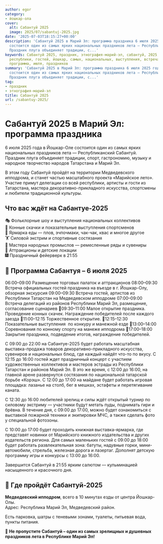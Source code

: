 ```yaml
---
author: egor
category:
- йошкар-ола
cover:
  alt: Сабантуй 2025
  image: 2025/07/sabantuj-2025.jpg
date: '2025-07-03T18:15:27+00:00'
description: 'Сабантуй 2025 в Марий Эл: программа праздника 6 июля 2025 года в Йошкар-Оле
  состоится один из самых ярких национальных праздников лета — Республиканский Сабантуй.
  Праздник плуга объединяет традиции, с...'
keywords: Сабантуй 2025, праздник, этнография-марий-эл, сабантуй, 2025, марий, праздника,
  республики, гостей, йошкар, самых, национальных, выступления, встреча, работать,
  программа, июля, праздников
summary: 'Сабантуй 2025 в Марий Эл: программа праздника 6 июля 2025 года в Йошкар-Оле
  состоится один из самых ярких национальных праздников лета — Республиканский Сабантуй.
  Праздник плуга объединяет традиции, с...'
tag:
- праздник
- этнография-марий-эл
title: Сабантуй 2025
url: /sabantuy-2025/
---
```


# Сабантуй 2025 в Марий Эл: программа праздника

6 июля 2025 года в Йошкар-Оле состоится один из самых ярких национальных праздников лета — Республиканский Сабантуй. Праздник плуга объединяет традиции, спорт, гастрономию, музыку и народное творчество народов Татарстана и Марий Эл.

В этом году Сабантуй пройдёт на территории Медведевского ипподрома, и станет частью масштабного проекта «Марийское лето». Участие примут делегации со всей республики, артисты и гости из Татарстана, мастера декоративно-прикладного искусства, спортсмены и любители традиционной культуры.

## Что вас ждёт на Сабантуе-2025

🎭 Фольклорные шоу и выступления национальных коллективов  
🏇 Конные скачки и показательные выступления спортсменов  
🥘 Ярмарка еды — плов, эчпочмаки, чак-чак, квас и многое другое  
🏋️ Силовой экстрим и спортивные состязания  
🧵 Мастера народных промыслов — ремесленные ряды и сувениры  
🎠 Аттракционы и детские локации  
🎆 Праздничный фейерверк в 21:55

## 📅 Программа Сабантуя – 6 июля 2025

06:00–09:00 Размещение торговых палаток и аттракционов
08:00–09:30 Встреча официальных гостей праздника на въезде в г. Йошкар-Олу, обзорная экскурсия
09:00–09:30 Встреча гостей, артистов из Республики Татарстан на Медведевском ипподроме
07:00–09:00 Встреча делегаций из районов Республики Марий Эл, размещение, согласование сценариев
🐎09:30–11:00 Малое открытие праздника. Проведение конных скачек. Награждение победителей после каждого заезда
🐎11:00–12:15 Торжественное открытие.
🐎12:15–12:30 Показательные выступления  по конкуру и манежной езде
🐎13:00–14:00 Соревнования по конному спорту на манеже ипподрома
🐎17:00–18:00 Закрытие праздника, подведение итогов, награждение победителей.

С 09:00 до 22:00 на Сабантуе-2025 будет работать масштабная выставка-продажа товаров декоративно-прикладного искусства, сувениров и национальных блюд, где каждый найдёт что-то по вкусу. С 12:15 до 16:00 гостей ждет праздничный концерт с участием художественных коллективов и мастеров эстрады из Республики Татарстан и районов Марий Эл. В это же время, с 12:00 до 16:00, на главной арене развернутся состязания по национальной татарской борьбе «Корэш». С 12:00 до 17:00 на майдане будет работать игровая площадка: лазанье на столб, бег в мешках, эстафеты и перетягивание каната.

С 12:30 до 16:00 любителей зрелищ и силы ждёт открытый турнир по силовому экстриму — участники будут метать пуды, поднимать гири и брёвна. В течение дня, с 09:00 до 17:00, можно будет ознакомиться с выставкой пожарной техники и экипировки МЧС, а также сделать фото у специальной фотозоны.

С 10:00 до 17:00 будет проходить книжная выставка-ярмарка, где представят новинки от Марийского книжного издательства и других издательств региона. Для самых маленьких гостей с 09:00 до 18:00 будет работать развлекательная зона: батуты, надувные горки, мини-автомобили, стрельба, железная дорога и лазертаг. Дополнят детскую программу игры и конкурсы с 13:00 до 16:00.

Завершится Сабантуй в 21:55 ярким салютом — кульминацией насыщенного и красочного дня.

## 📍 Где пройдёт Сабантуй-2025

**Медведевский ипподром**, всего в 10 минутах езды от центра Йошкар-Олы.  
Адрес: Республика Марий Эл, Медведевский район.

Есть парковка, шатры с теневыми зонами, туалеты, питьевая вода, пункты питания.

📌 **Не пропустите Сабантуй – один из самых зрелищных и душевных праздников лета в Республике Марий Эл!**